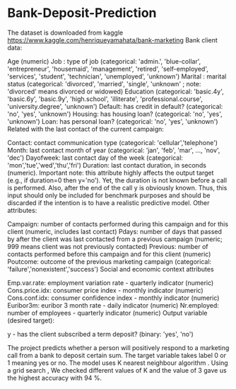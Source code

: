 # Bank-Deposit-Prediction
 The dataset is downloaded from kaggle https://www.kaggle.com/henriqueyamahata/bank-marketing
 Bank client data:

Age (numeric)
Job : type of job (categorical: 'admin.', 'blue-collar', 'entrepreneur', 'housemaid', 'management', 'retired', 'self-employed', 'services', 'student', 'technician', 'unemployed', 'unknown')
Marital : marital status (categorical: 'divorced', 'married', 'single', 'unknown' ; note: 'divorced' means divorced or widowed)
Education (categorical: 'basic.4y', 'basic.6y', 'basic.9y', 'high.school', 'illiterate', 'professional.course', 'university.degree', 'unknown')
Default: has credit in default? (categorical: 'no', 'yes', 'unknown')
Housing: has housing loan? (categorical: 'no', 'yes', 'unknown')
Loan: has personal loan? (categorical: 'no', 'yes', 'unknown')
Related with the last contact of the current campaign:

Contact: contact communication type (categorical:
'cellular','telephone')
Month: last contact month of year (categorical: 'jan', 'feb', 'mar',
…, 'nov', 'dec')
Dayofweek: last contact day of the week (categorical:
'mon','tue','wed','thu','fri')
Duration: last contact duration, in seconds (numeric). Important
note: this attribute highly affects the output target (e.g., if
duration=0 then y='no'). Yet, the duration is not known before a call
is performed. Also, after the end of the call y is obviously known.
Thus, this input should only be included for benchmark purposes and
should be discarded if the intention is to have a realistic
predictive model.
Other attributes:

Campaign: number of contacts performed during this campaign and for
this client (numeric, includes last contact)
Pdays: number of days that passed by after the client was last
contacted from a previous campaign (numeric; 999 means client was not
previously contacted)
Previous: number of contacts performed before this campaign and for
this client (numeric)
Poutcome: outcome of the previous marketing campaign (categorical:
'failure','nonexistent','success')
Social and economic context attributes

Emp.var.rate: employment variation rate - quarterly indicator
(numeric)
Cons.price.idx: consumer price index - monthly indicator (numeric)
Cons.conf.idx: consumer confidence index - monthly indicator
(numeric)
Euribor3m: euribor 3 month rate - daily indicator (numeric)
Nr.employed: number of employees - quarterly indicator (numeric)
Output variable (desired target):

y - has the client subscribed a term deposit? (binary: 'yes', 'no')

The project predicts whether a person will positively respond to a marketing call from a bank to deposit certain sum. The target variable takes label 0 or 1 meaning yes or no. The model uses K nearest neighbour algorithm . Using a grid search , We checked different values of K and the value of 3 gave us the highest accuracy with 94 %.
